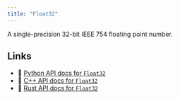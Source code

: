 ```yaml
---
title: "Float32"
---
```


A single-precision 32-bit IEEE 754 floating point number.


## Links
 * 🐍 [Python API docs for `Float32`](https://ref.rerun.io/docs/python/stable/common/datatypes#rerun.datatypes.Float32)
 * 🌊 [C++ API docs for `Float32`](https://ref.rerun.io/docs/cpp/stable/structrerun_1_1datatypes_1_1Float32.html?speculative-link)
 * 🦀 [Rust API docs for `Float32`](https://docs.rs/rerun/latest/rerun/datatypes/struct.Float32.html)


